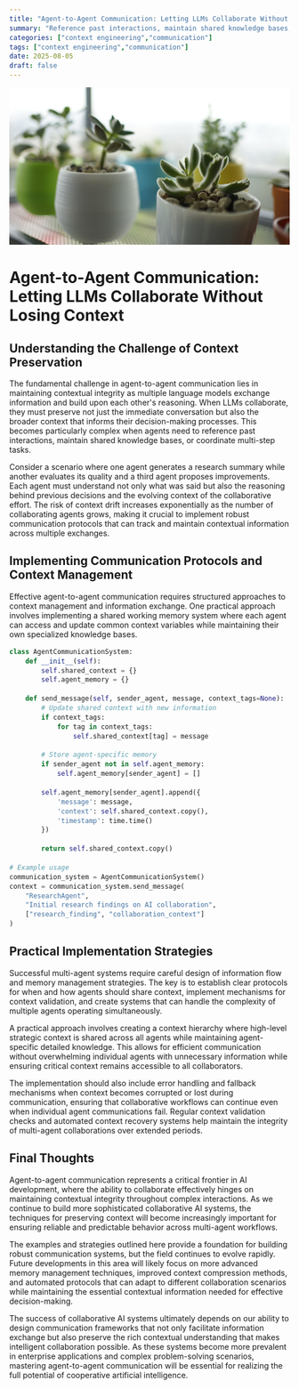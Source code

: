```yaml
---
title: "Agent-to-Agent Communication: Letting LLMs Collaborate Without Losing Context"
summary: "Reference past interactions, maintain shared knowledge bases, or coordinate multi-step tasks"
categories: ["context engineering","communication"]
tags: ["context engineering","communication"]
date: 2025-08-05
draft: false
---
```

![landscape](cover.jpg "Photos by nenjo")
# Agent-to-Agent Communication: Letting LLMs Collaborate Without Losing Context

## Understanding the Challenge of Context Preservation

The fundamental challenge in agent-to-agent communication lies in maintaining contextual integrity as multiple language models exchange information and build upon each other's reasoning. When LLMs collaborate, they must preserve not just the immediate conversation but also the broader context that informs their decision-making processes. This becomes particularly complex when agents need to reference past interactions, maintain shared knowledge bases, or coordinate multi-step tasks.

Consider a scenario where one agent generates a research summary while another evaluates its quality and a third agent proposes improvements. Each agent must understand not only what was said but also the reasoning behind previous decisions and the evolving context of the collaborative effort. The risk of context drift increases exponentially as the number of collaborating agents grows, making it crucial to implement robust communication protocols that can track and maintain contextual information across multiple exchanges.

## Implementing Communication Protocols and Context Management

Effective agent-to-agent communication requires structured approaches to context management and information exchange. One practical approach involves implementing a shared working memory system where each agent can access and update common context variables while maintaining their own specialized knowledge bases.

```python
class AgentCommunicationSystem:
    def __init__(self):
        self.shared_context = {}
        self.agent_memory = {}
    
    def send_message(self, sender_agent, message, context_tags=None):
        # Update shared context with new information
        if context_tags:
            for tag in context_tags:
                self.shared_context[tag] = message
        
        # Store agent-specific memory
        if sender_agent not in self.agent_memory:
            self.agent_memory[sender_agent] = []
        
        self.agent_memory[sender_agent].append({
            'message': message,
            'context': self.shared_context.copy(),
            'timestamp': time.time()
        })
        
        return self.shared_context.copy()

# Example usage
communication_system = AgentCommunicationSystem()
context = communication_system.send_message(
    "ResearchAgent", 
    "Initial research findings on AI collaboration",
    ["research_finding", "collaboration_context"]
)
```

## Practical Implementation Strategies

Successful multi-agent systems require careful design of information flow and memory management strategies. The key is to establish clear protocols for when and how agents should share context, implement mechanisms for context validation, and create systems that can handle the complexity of multiple agents operating simultaneously.

A practical approach involves creating a context hierarchy where high-level strategic context is shared across all agents while maintaining agent-specific detailed knowledge. This allows for efficient communication without overwhelming individual agents with unnecessary information while ensuring critical context remains accessible to all collaborators.

The implementation should also include error handling and fallback mechanisms when context becomes corrupted or lost during communication, ensuring that collaborative workflows can continue even when individual agent communications fail. Regular context validation checks and automated context recovery systems help maintain the integrity of multi-agent collaborations over extended periods.

## Final Thoughts

Agent-to-agent communication represents a critical frontier in AI development, where the ability to collaborate effectively hinges on maintaining contextual integrity throughout complex interactions. As we continue to build more sophisticated collaborative AI systems, the techniques for preserving context will become increasingly important for ensuring reliable and predictable behavior across multi-agent workflows.

The examples and strategies outlined here provide a foundation for building robust communication systems, but the field continues to evolve rapidly. Future developments in this area will likely focus on more advanced memory management techniques, improved context compression methods, and automated protocols that can adapt to different collaboration scenarios while maintaining the essential contextual information needed for effective decision-making.

The success of collaborative AI systems ultimately depends on our ability to design communication frameworks that not only facilitate information exchange but also preserve the rich contextual understanding that makes intelligent collaboration possible. As these systems become more prevalent in enterprise applications and complex problem-solving scenarios, mastering agent-to-agent communication will be essential for realizing the full potential of cooperative artificial intelligence.
    